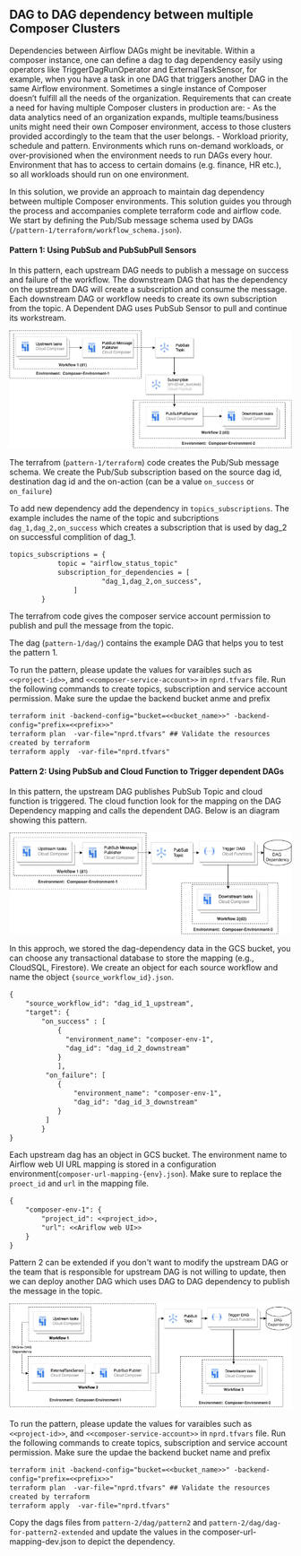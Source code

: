 ## DAG to DAG dependency between multiple Composer Clusters

Dependencies between Airflow DAGs might be inevitable. Within a composer instance, one can define a dag to dag dependency easily using operators like TriggerDagRunOperator and ExternalTaskSensor, for example, when you have a task in one DAG that triggers another DAG in the same Airflow environment. Sometimes a single instance of Composer doesn’t fulfill all the needs of the organization. Requirements that can create a need for having multiple Composer clusters in production are:
    - As the data analytics need of an organization expands, multiple teams/business units might need their own Composer environment, access to those clusters provided accordingly to the team that the user belongs.
    - Workload priority, schedule and pattern. Environments which runs on-demand workloads, or over-provisioned when the environment needs to run DAGs every hour. Environment that has to access to certain domains (e.g. finance, HR etc.), so all workloads should run on one environment.

In this solution, we provide an approach to maintain dag dependency between multiple Composer environments. This solution guides you through the process and accompanies complete terraform code and airflow code. We start by defining the Pub/Sub message schema used by DAGs (`/pattern-1/terraform/workflow_schema.json`).

#### Pattern 1: Using PubSub and PubSubPull Sensors

In this pattern, each upstream DAG needs to publish a message on success and failure of the workflow. The downstream DAG that has the dependency on the upstream DAG will create a subscription and consume the message. Each downstream DAG or workflow needs to create its own subscription from the topic. A Dependent DAG uses PubSub Sensor to pull and continue its workstream.

![](images/pattern-1.jpg)

The terrafrom (`pattern-1/terraform`) code creates the Pub/Sub message schema. We create the Pub/Sub subscription based on the source dag id, destination dag id and the on-action (can be a value `on_success` or `on_failure`)

To add new dependency add the dependency in `topics_subscriptions`. The example includes the name of the topic and subcriptions `dag_1,dag_2,on_success` which creates a subscription that is used by dag_2 on successful complition of dag_1.

```
topics_subscriptions = {
            topic = "airflow_status_topic"
            subscription_for_dependencies = [
                       "dag_1,dag_2,on_success",
                ]
        }
```

The terrafrom code gives the composer service account permission to publish and pull the message from the topic.

The dag (`pattern-1/dag/`) contains the example DAG that helps you to test the pattern 1.

To run the pattern, please update the values for varaibles such as `<<project-id>>`, and  `<<composer-service-account>>` in `nprd.tfvars` file. Run the following commands to create topics, subscription and service account permission. Make sure the updae the backend bucket anme and prefix

```
terraform init -backend-config="bucket=<<bucket_name>>" -backend-config="prefix=<<prefix>>" 
terraform plan  -var-file="nprd.tfvars" ## Validate the resources created by terraform
terraform apply  -var-file="nprd.tfvars"
```

#### Pattern 2: Using PubSub and Cloud Function to Trigger dependent DAGs

In this pattern, the upstream DAG publishes PubSub Topic and cloud function is triggered. The cloud function look for the mapping on the DAG Dependency mapping and calls the dependent DAG. Below is an diagram showing this pattern.

![](images/pattern-2.jpg)


In this approch, we stored the dag-dependency data in the GCS bucket, you can choose any transactional database to store the mapping (e.g., CloudSQL, Firestore). We create an object for each source workflow and name the object `{source_workflow_id}.json`.


```
{
    "source_workflow_id": "dag_id_1_upstream",
    "target": {
        "on_success" : [
            {
              "environment_name": "composer-env-1",
              "dag_id": "dag_id_2_downstream"
            }
            ],
         "on_failure": [
            {
                "environment_name": "composer-env-1",
                "dag_id": "dag_id_3_downstream"
            }
         ]
        }
}
```

Each upstream dag has an object in GCS bucket. The environment name to Airflow web UI URL mapping is stored in a configuration environment(`composer-url-mapping-{env}.json`). Make sure to replace the `proect_id` and `url` in the mapping file.

```
{
    "composer-env-1": {
        "project_id": <<project_id>>,
        "url": <<Ariflow web UI>>   
    }
}
```

Pattern 2 can be extended if you don't want to modify the upstream DAG or the team that is responsible for upstream DAG is not willing to update, then we can deploy another DAG  which uses DAG to DAG dependency to publish the message in the topic.

![](images/extend-pattern-2.jpg)


To run the pattern, please update the values for varaibles such as `<<project-id>>`, and  `<<composer-service-account>>` in `nprd.tfvars` file. Run the following commands to create topics, subscription and service account permission. Make sure the updae the backend bucket name and prefix

```
terraform init -backend-config="bucket=<<bucket_name>>" -backend-config="prefix=<<prefix>>" 
terraform plan  -var-file="nprd.tfvars" ## Validate the resources created by terraform
terraform apply  -var-file="nprd.tfvars"
```

Copy the dags files from `pattern-2/dag/pattern2` and `pattern-2/dag/dag-for-pattern2-extended` and update the values in the composer-url-mapping-dev.json to depict the dependency.
